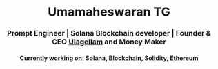 <div align="center">
  <h1>Umamaheswaran TG</h1>
  <h3>Prompt Engineer | Solana Blockchain developer | Founder & CEO <a href="https://ulagellam.com">Ulagellam</a> and Money Maker</h3>
  <h4> Currently working on: Solana, Blockchain, Solidity, Ethereum</h4>
</div>
